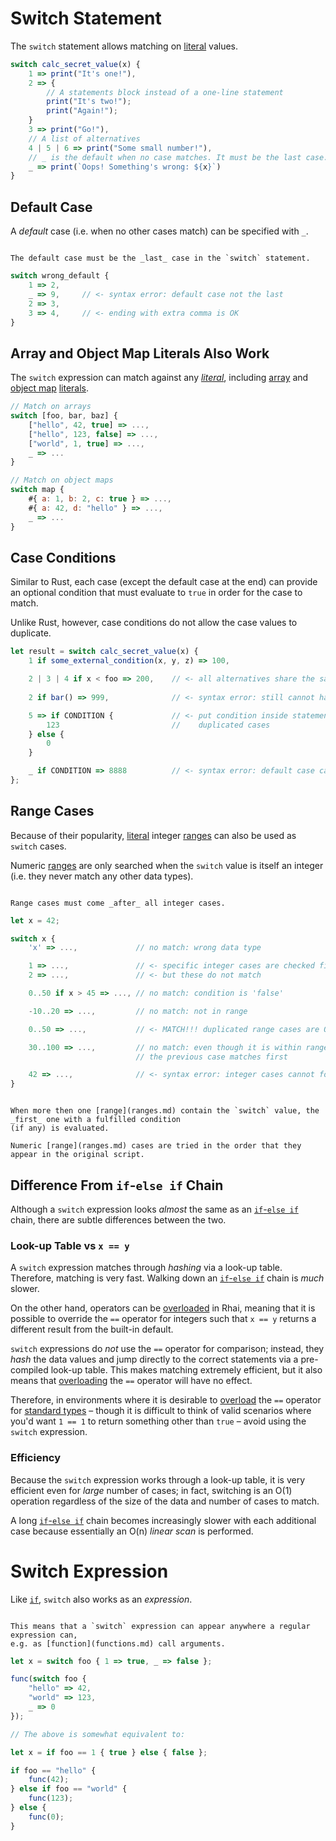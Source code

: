 Switch Statement
================

The `switch` statement allows matching on [literal](../appendix/literals.md) values.

```js
switch calc_secret_value(x) {
    1 => print("It's one!"),
    2 => {
        // A statements block instead of a one-line statement
        print("It's two!");
        print("Again!");
    }
    3 => print("Go!"),
    // A list of alternatives
    4 | 5 | 6 => print("Some small number!"),
    // _ is the default when no case matches. It must be the last case.
    _ => print(`Oops! Something's wrong: ${x}`)
}
```


Default Case
------------

A _default_ case (i.e. when no other cases match) can be specified with `_`.

```admonish warning.small "Must be last"

The default case must be the _last_ case in the `switch` statement.
```

```js
switch wrong_default {
    1 => 2,
    _ => 9,     // <- syntax error: default case not the last
    2 => 3,
    3 => 4,     // <- ending with extra comma is OK
}
```


Array and Object Map Literals Also Work
---------------------------------------

The `switch` expression can match against any _[literal](../appendix/literals.md)_, including
[array](arrays.md) and [object map](object-maps.md) [literals](../appendix/literals.md).

```js
// Match on arrays
switch [foo, bar, baz] {
    ["hello", 42, true] => ...,
    ["hello", 123, false] => ...,
    ["world", 1, true] => ...,
    _ => ...
}

// Match on object maps
switch map {
    #{ a: 1, b: 2, c: true } => ...,
    #{ a: 42, d: "hello" } => ...,
    _ => ...
}
```


Case Conditions
---------------

Similar to Rust, each case (except the default case at the end) can provide an optional condition
that must evaluate to `true` in order for the case to match.

Unlike Rust, however, case conditions do not allow the case values to duplicate.

```js
let result = switch calc_secret_value(x) {
    1 if some_external_condition(x, y, z) => 100,

    2 | 3 | 4 if x < foo => 200,    // <- all alternatives share the same condition
    
    2 if bar() => 999,              // <- syntax error: still cannot have duplicated cases

    5 => if CONDITION {             // <- put condition inside statement block for
        123                         //    duplicated cases
    } else {
        0
    }

    _ if CONDITION => 8888          // <- syntax error: default case cannot have condition
};
```


Range Cases
-----------

Because of their popularity, [literal](../appendix/literals.md) integer [ranges](ranges.md) can also
be used as `switch` cases.

Numeric [ranges](ranges.md) are only searched when the `switch` value is itself an integer
(i.e. they never match any other data types).

```admonish warning.small "Must come after integer cases"

Range cases must come _after_ all integer cases.
```

```js
let x = 42;

switch x {
    'x' => ...,             // no match: wrong data type

    1 => ...,               // <- specific integer cases are checked first
    2 => ...,               // <- but these do not match

    0..50 if x > 45 => ..., // no match: condition is 'false'

    -10..20 => ...,         // no match: not in range

    0..50 => ...,           // <- MATCH!!! duplicated range cases are OK

    30..100 => ...,         // no match: even though it is within range,
                            // the previous case matches first

    42 => ...,              // <- syntax error: integer cases cannot follow range cases
}
```

```admonish tip.small "Tip: Ranges can overlap"

When more then one [range](ranges.md) contain the `switch` value, the _first_ one with a fulfilled condition
(if any) is evaluated.

Numeric [range](ranges.md) cases are tried in the order that they appear in the original script.
```


Difference From `if`-`else if` Chain
------------------------------------

Although a `switch` expression looks _almost_ the same as an [`if`-`else if`](if.md) chain, there
are subtle differences between the two.

### Look-up Table vs `x == y`

A `switch` expression matches through _hashing_ via a look-up table. Therefore, matching is very
fast.  Walking down an [`if`-`else if`](if.md) chain is _much_ slower.

On the other hand, operators can be [overloaded](overload.md) in Rhai, meaning that it is possible
to override the `==` operator for integers such that `x == y` returns a different result from the
built-in default.

`switch` expressions do _not_ use the `==` operator for comparison; instead, they _hash_ the data
values and jump directly to the correct statements via a pre-compiled look-up table.  This makes
matching extremely efficient, but it also means that [overloading](overload.md) the `==` operator
will have no effect.

Therefore, in environments where it is desirable to [overload](overload.md) the `==` operator for
[standard types](values-and-types.md) &ndash; though it is difficult to think of valid scenarios
where you'd want `1 == 1` to return something other than `true` &ndash; avoid using the `switch`
expression.

### Efficiency

Because the `switch` expression works through a look-up table, it is very efficient even for _large_
number of cases; in fact, switching is an O(1) operation regardless of the size of the data and
number of cases to match.

A long [`if`-`else if`](if.md) chain becomes increasingly slower with each additional case because
essentially an O(n) _linear scan_ is performed.


Switch Expression
=================

Like [`if`](if.md), `switch` also works as an _expression_.

```admonish tip.small "Tip"

This means that a `switch` expression can appear anywhere a regular expression can,
e.g. as [function](functions.md) call arguments.
```

```js
let x = switch foo { 1 => true, _ => false };

func(switch foo {
    "hello" => 42,
    "world" => 123,
    _ => 0
});

// The above is somewhat equivalent to:

let x = if foo == 1 { true } else { false };

if foo == "hello" {
    func(42);
} else if foo == "world" {
    func(123);
} else {
    func(0);
}
```
